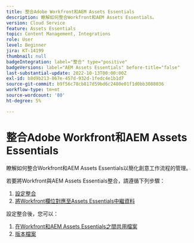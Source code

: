 ```yaml
---
title: 整合Adobe Workfront和AEM Assets Essentials
description: 瞭解如何整合Workfront和AEM Assets Essentials。
version: Cloud Service
feature: Assets Essentials
topic: Content Management, Integrations
role: User
level: Beginner
jira: KT-14199
thumbnail: null
badgeIntegration: label="整合" type="positive"
badgeVersions: label="AEM Assets Essentials" before-title="false"
last-substantial-update: 2022-10-13T00:00:00Z
exl-id: b8d9b213-867e-457d-932d-1fedc4e1b1d7
source-git-commit: b9f56c78cb817d59bd6c2480e01f1d0bb3088036
workflow-type: tm+mt
source-wordcount: '80'
ht-degree: 5%

---
```


# 整合Adobe Workfront和AEM Assets Essentials

瞭解如何整合Workfront和AEM Assets Essentials以簡化創意工作流程的管理。

若要將Workfront與AEM Assets Essentials整合，請遵循下列步驟：

1. [設定整合](./configure.md)
1. [將Workfront欄位對應至Assets Essentials中繼資料](./map-metadata.md)

設定整合後，您可以：

1. [在Workfront和AEM Assets Essentials之間共用檔案](./link-send.md)
1. [版本檔案](./versions.md)
